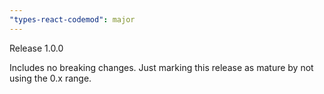 ```yaml
---
"types-react-codemod": major
---
```


Release 1.0.0

Includes no breaking changes.
Just marking this release as mature by not using the 0.x range.

